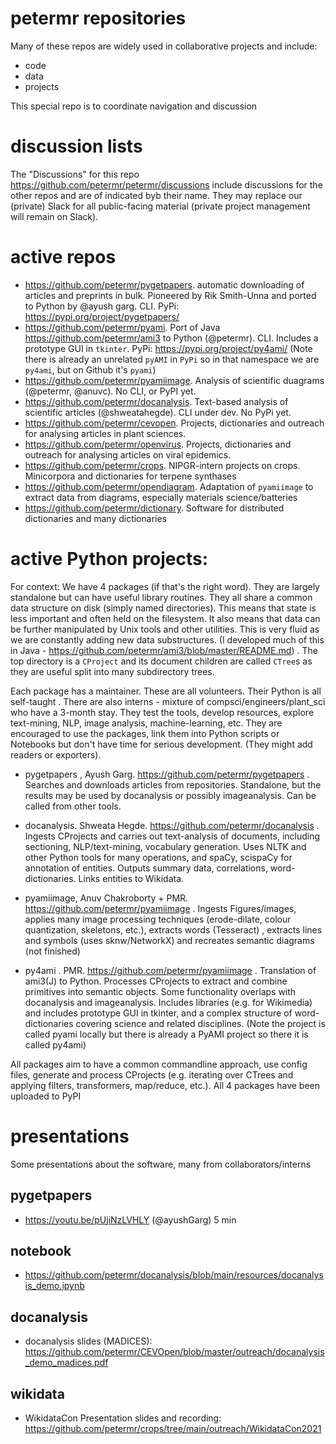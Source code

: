 # petermr repositories

Many of these repos are widely used in collaborative projects and include:
* code
* data
* projects

This special repo is to coordinate navigation and discussion

# discussion lists

The "Discussions" for this repo https://github.com/petermr/petermr/discussions include discussions for the other repos and are of indicated byb their name. They may replace our (private) Slack for all public-facing material (private project management will remain on Slack). 

# active repos
* https://github.com/petermr/pygetpapers. automatic downloading of articles and preprints in bulk. Pioneered by Rik Smith-Unna and ported to Python by @ayush
garg. CLI. PyPi: https://pypi.org/project/pygetpapers/ 
* https://github.com/petermr/pyami. Port of Java https://github.com/petermr/ami3 to Python (@petermr). CLI. Includes a prototype GUI in `tkinter`. PyPi: https://pypi.org/project/py4ami/ (Note there is already an unrelated `pyAMI` in `PyPi` so in that namespace we are `py4ami`, but on Github it's `pyami`)
* https://github.com/petermr/pyamiimage. Analysis of scientific duagrams (@petermr, @anuvc). No CLI, or PyPI yet. 
* https://github.com/petermr/docanalysis. Text-based analysis of scientific articles (@shweatahegde). CLI under dev. No PyPi yet.
* https://github.com/petermr/cevopen. Projects, dictionaries and outreach for analysing articles in plant sciences.
* https://github.com/petermr/openvirus. Projects, dictionaries and outreach for analysing articles on viral epidemics.
* https://github.com/petermr/crops. NIPGR-intern projects on crops. Minicorpora and dictionaries for terpene synthases
* https://github.com/petermr/opendiagram. Adaptation of `pyamiimage` to extract data from diagrams, especially materials science/batteries
* https://github.com/petermr/dictionary. Software for distributed dictionaries and many dictionaries


# active Python projects:

For context:
We have 4 packages (if that's the right word).  They are largely standalone but can have useful library routines. They all share a common data structure on disk (simply named directories). This means that state is less important and often held on the filesystem. It also means that data can be further manipulated by Unix tools and other utilities. This is very fluid as we are constantly adding new data substructures. (I developed much of this in Java - https://github.com/petermr/ami3/blob/master/README.md) . The top directory is a `CProject` and its document children are called `CTree`s as they are useful split into many subdirectory trees.

Each package has a maintainer. These are all volunteers. Their Python is all self-taught . There are also interns - mixture of compsci/engineers/plant_sci who have a 3-month stay. They test the tools, develop resources, explore text-mining, NLP, image analysis, machine-learning, etc. They are encouraged to use the packages, link them into Python scripts or Notebooks but don't have time for serious development. (They might add readers or exporters).

* pygetpapers , Ayush Garg. https://github.com/petermr/pygetpapers . Searches and downloads articles from repositories. Standalone, but the results may be used by docanalysis or possibly imageanalysis. Can be called from other tools. 

* docanalysis. Shweata Hegde. https://github.com/petermr/docanalysis . Ingests CProjects and carries out text-analysis of documents, including sectioning, NLP/text-mining, vocabulary generation. Uses NLTK and other Python tools for many operations, and spaCy, scispaCy for annotation of entities. Outputs summary data, correlations, word-dictionaries. Links entities to Wikidata.

* pyamiimage, Anuv Chakroborty + PMR. https://github.com/petermr/pyamiimage . Ingests Figures/images,  applies many image processing techniques (erode-dilate, colour quantization, skeletons, etc.), extracts words (Tesseract) , extracts lines and symbols (uses sknw/NetworkX) and recreates semantic diagrams (not finished)

* py4ami . PMR. https://github.com/petermr/pyamiimage . Translation of ami3(J) to Python. Processes CProjects to extract and combine primitives into semantic objects. Some functionality overlaps with docanalysis and imageanalysis. Includes libraries (e.g. for Wikimedia) and includes prototype GUI in tkinter, and a complex structure of word-dictionaries covering science and related disciplines. (Note the project is called pyami locally but there is already a PyAMI project so there it is called py4ami)

All packages aim to have a common commandline approach, use config files, generate and process CProjects (e.g. iterating over CTrees and applying filters, transformers, map/reduce, etc.).  All 4 packages have been uploaded to PyPI


# presentations

Some presentations about the software, many from collaborators/interns

## pygetpapers

* https://youtu.be/pUjiNzLVHLY (@ayushGarg) 5 min

## notebook
* https://github.com/petermr/docanalysis/blob/main/resources/docanalysis_demo.ipynb

## docanalysis

* docanalysis slides (MADICES): https://github.com/petermr/CEVOpen/blob/master/outreach/docanalysis_demo_madices.pdf

## wikidata

* WikidataCon Presentation slides and recording: https://github.com/petermr/crops/tree/main/outreach/WikidataCon2021
